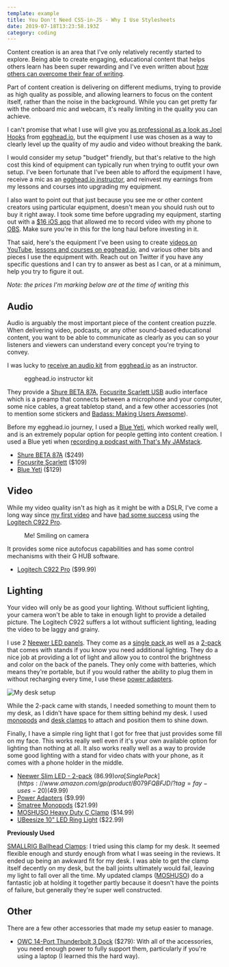 ```yaml
---
template: example
title: You Don't Need CSS-in-JS - Why I Use Stylesheets
date: 2019-07-18T13:23:58.193Z
category: coding
---
```

Content creation is an area that I've only relatively recently started to explore. Being able to create engaging, educational content that helps others learn has been super rewarding and I've even written about [how others can overcome their fear of writing](https://www.colbyfayock.com/2020/04/overcoming-your-fear-of-writing-and-how-you-can-find-motivation/).

Part of content creation is delivering on different mediums, trying to provide as high quality as possible, and allowing learners to focus on the content itself, rather than the noise in the background. While you can get pretty far with the onboard mic and webcam, it's really limiting in the quality you can achieve.

I can't promise that what I use will give you [as professional as a look as Joel Hooks](https://joelhooks.com/dSLR-webcam-for-live-streaming) from [egghead.io](https://egghead.io/?af=atzgap), but the equipment I use was chosen as a way to clearly level up the quality of my audio and video without breaking the bank.

I would consider my setup "budget" friendly, but that's relative to the high cost this kind of equipment can typically run when trying to outfit your own setup. I've been fortunate that I've been able to afford the equipment I have, receive a mic as an [egghead.io instructor](https://egghead.io/instructors/colby-fayock?af=atzgap), and reinvest my earnings from my lessons and courses into upgrading my equipment.

I also want to point out that just because you see me or other content creators using particular equipment, doesn't mean you should rush out to buy it right away. I took some time before upgrading my equipment, starting out with a [$16 iOS app](https://obs.camera/) that allowed me to record video with my phone to [OBS](https://obsproject.com/). Make sure you're in this for the long haul before investing in it.

That said, here's the equipment I've been using to create [videos on YouTube](https://www.youtube.com/colbyfayock), [lessons and courses on egghead.io](https://egghead.io/instructors/colby-fayock?af=atzgap), and various other bits and pieces I use the equipment with. Reach out on Twitter if you have any specific questions and I can try to answer as best as I can, or at a minimum, help you try to figure it out.

*Note: the prices I'm marking below are at the time of writing this*

## Audio

Audio is arguably the most important piece of the content creation puzzle. When delivering video, podcasts, or any other sound-based educational content, you want to be able to communicate as clearly as you can so your listeners and viewers can understand every concept you're trying to convey.

I was lucky to [receive an audio kit](https://twitter.com/colbyfayock/status/1277951605250428928) from [egghead.io](https://egghead.io/?af=atzgap) as an instructor.

<figure><img src="/assets/ebwynvewoaeyas9.jpeg" alt="" /><figcaption>egghead.io instructor kit</figcaption></figure>

They provide a [Shure BETA 87A](https://www.amazon.com/Shure-Supercardioid-Condenser-Microphone-Applications/dp/B0002BACBO/?tag=fay-uses-20), [Focusrite Scarlett USB](https://www.amazon.com/Focusrite-Scarlett-Audio-Interface-Tools/dp/B07QR6Z1JB/?tag=fay-uses-20) audio interface which is a preamp that connects between a microphone and your computer, some nice cables, a great tabletop stand, and a few other accessories (not to mention some stickers and [Badass: Making Users Awesome](https://www.amazon.com/Badass-Making-Awesome-Kathy-Sierra/dp/1491919019/?tag=fay-uses-20)).

Before my egghead.io journey, I used a [Blue Yeti](https://www.amazon.com/gp/product/B00N1YPXW2/?tag=fay-uses-20), which worked really well, and is an extremely popular option for people getting into content creation. I used a Blue yeti when [recording a podcast with That's My JAMstack](https://thatsmyjamstack.com/posts/colby-fayock/).

* [Shure BETA 87A](https://www.amazon.com/Shure-Supercardioid-Condenser-Microphone-Applications/dp/B0002BACBO/?tag=fay-uses-20) ($249)
* [Focusrite Scarlett](https://www.amazon.com/Focusrite-Scarlett-Audio-Interface-Tools/dp/B07QR6Z1JB/?tag=fay-uses-20) ($109)
* [Blue Yeti](https://www.amazon.com/gp/product/B00N1YPXW2/?tag=fay-uses-20) ($129)

## Video

While my video quality isn't as high as it might be with a DSLR, I've come a long way since [my first video](https://www.youtube.com/watch?v=MsrNdjp0aKI) and have [had some success](https://youtube.com/colbyfayock) using the [Logitech C922 Pro](https://www.amazon.com/Logitech-Stream-Streaming-Recording-Included/dp/B01MTTMPKT?tag=fay-uses-20).

<figure><img src="/assets/colby-fayock-webcam-smile.jpg" alt="" /><figcaption>Me! Smiling on camera</figcaption></figure>

It provides some nice autofocus capabilities and has some control mechanisms with their G HUB software. 

* [Logitech C922 Pro](https://www.amazon.com/Logitech-Stream-Streaming-Recording-Included/dp/B01MTTMPKT?tag=fay-uses-20) ($99.99)

## Lighting

Your video will only be as good your lighting. Without sufficient lighting, your camera won't be able to take in enough light to provide a detailed picture. The Logitech C922 suffers a lot without sufficient lighting, leading the video to be laggy and grainy.

I use 2 [Neewer LED panels](https://www.amazon.com/gp/product/B079FQBFJD/?tag=fay-uses-20). They come as a [single pack ](https://www.amazon.com/gp/product/B079FQBFJD/?tag=fay-uses-20) as well as a [2-pack](https://www.amazon.com/gp/product/B07LGX143D/?tag=fay-uses-20) that comes with stands if you know you need additional lighting. They do a nice job at providing a lot of light and allow you to control the brightness and color on the back of the panels. They only come with batteries, which means they're portable, but if you would rather the ability to plug them in without recharging every time, I use these [power adapters](https://www.amazon.com/gp/product/B07HNL5D56/?tag=fay-uses-20).

![](/assets/colby-fayock-desk-setup.png "My desk setup")

While the 2-pack came with stands, I needed something to mount them to my desk, as I didn't have space for them sitting behind my desk. I used [monopods](https://www.amazon.com/gp/product/B00ST1Y2QU/?tag=fay-uses-20) and [desk clamps](https://www.amazon.com/gp/product/B00DJ5XH4O/?tag=fay-uses-20) to attach and position them to shine down.

Finally, I have a simple ring light that I got for free that just provides some fill on my face. This works really well even if it's your own available option for lighting than nothing at all. It also works really well as a way to provide some good lighting with a stand for video chats with your phone, as it comes with a phone holder in the middle.

* [Neewer Slim LED - 2-pack](https://www.amazon.com/gp/product/B07LGX143D/?tag=fay-uses-20) ($86.99) or a [Single Pack](https://www.amazon.com/gp/product/B079FQBFJD/?tag=fay-uses-20) ($49.99)
* [Power Adapters](https://www.amazon.com/gp/product/B07HNL5D56/?tag=fay-uses-20) ($9.99)
* [Smatree Monopods](https://www.amazon.com/gp/product/B00ST1Y2QU/?tag=fay-uses-20) ($21.99)
* [MOSHUSO Heavy Duty C Clamp](https://www.amazon.com/gp/product/B08B6FJ7W6/?tag=fayuses-20) ($14.99)
* [UBeesize 10" LED Ring Light](https://www.amazon.com/gp/product/B0822GQR3Z/?tag=fay-uses-20) ($22.99)

**Previously Used**

[SMALLRIG Ballhead Clamps](https://www.amazon.com/gp/product/B00DJ5XH4O/?tag=fay-uses-20): I tried using this clamp for my desk. It seemed flexible enough and sturdy enough from what I was seeing in the reviews. It ended up being an awkward fit for my desk. I was able to get the clamp itself decently on my desk, but the ball joints ultimately would fail, leaving my light to fall over all the time. My updated clamps ([MOSHUSO](https://www.amazon.com/gp/product/B08B6FJ7W6/?tag=fayuses-20)) do a fantastic job at holding it together partly because it doesn't have the points of failure, but generally they're super well constructed.

## Other

There are a few other accessories that made my setup easier to manage.

* [OWC 14-Port Thunderbolt 3 Dock](https://www.amazon.com/gp/product/B07JM3S5SJ/?tag=fay-uses-20) ($279): With all of the accessories, you need enough power to fully support them, particularly if you're using a laptop (I learned this the hard way).